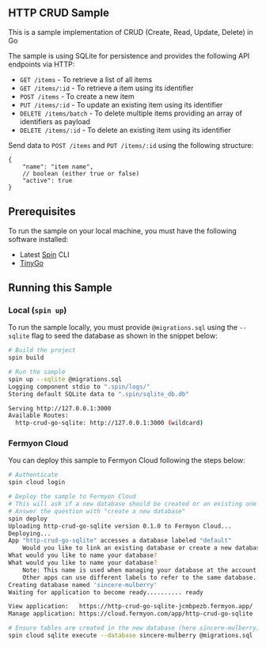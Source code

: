 ## HTTP CRUD Sample

This is a sample implementation of CRUD (Create, Read, Update, Delete) in Go

The sample is using SQLite for persistence and provides the following API endpoints via HTTP:

- `GET /items` - To retrieve a list of all items
- `GET /items/:id` - To retrieve a item using its identifier
- `POST /items` - To create a new item
- `PUT /items/:id` - To update an existing item using its identifier
- `DELETE /items/batch` - To delete multiple items providing an array of identifiers as payload
- `DELETE /items/:id` - To delete an existing item using its identifier

Send data to `POST /items` and `PUT /items/:id` using the following structure:

```jsonc
{
    "name": "item name",
    // boolean (either true or false)
    "active": true
}
```

## Prerequisites

To run the sample on your local machine, you must have the following software installed:

 - Latest [Spin](https://developer.fermyon.com/spin) CLI
 - [TinyGo](https://tinygo.org/)

## Running this Sample 

### Local (`spin up`)

To run the sample locally, you must provide `@migrations.sql` using the `--sqlite` flag to seed the database as shown in the snippet below:

```bash
# Build the project
spin build

# Run the sample
spin up --sqlite @migrations.sql
Logging component stdio to ".spin/logs/"
Storing default SQLite data to ".spin/sqlite_db.db"

Serving http://127.0.0.1:3000
Available Routes:
  http-crud-go-sqlite: http://127.0.0.1:3000 (wildcard)
```

### Fermyon Cloud

You can deploy this sample to Fermyon Cloud following the steps below:

```bash
# Authenticate
spin cloud login

# Deploy the sample to Fermyon Cloud
# This will ask if a new database should be created or an existing one should be used
# Answer the question with "create a new database"
spin deploy
Uploading http-crud-go-sqlite version 0.1.0 to Fermyon Cloud...
Deploying...
App "http-crud-go-sqlite" accesses a database labeled "default"
    Would you like to link an existing database or create a new database?: Create a new database and link the app to it
What would you like to name your database?
What would you like to name your database?
    Note: This name is used when managing your database at the account level. The app "http-crud-go-sqlite" will refer to this database by the label "default".
    Other apps can use different labels to refer to the same database.: sincere-mulberry
Creating database named 'sincere-mulberry'
Waiting for application to become ready.......... ready

View application:   https://http-crud-go-sqlite-jcmbpezb.fermyon.app/
Manage application: https://cloud.fermyon.com/app/http-crud-go-sqlite

# Ensure tables are created in the new database (here sincere-mulberry)
spin cloud sqlite execute --database sincere-mulberry @migrations.sql
```
